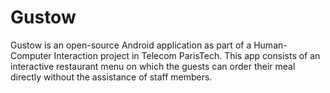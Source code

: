 # Gustow
Gustow is an open-source Android application as part of a Human-Computer Interaction project in Telecom ParisTech.
This app consists of an interactive restaurant menu on which the guests can order their meal directly without the assistance of staff members.
